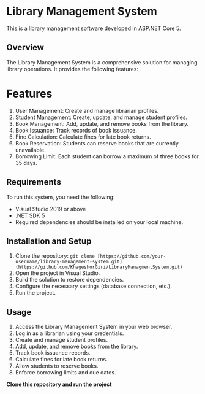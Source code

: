 # Library Management System

This is a library management software developed in ASP.NET Core 5.

## Overview

The Library Management System is a comprehensive solution for managing library operations. It provides the following features:

# Features
1. User Management: Create and manage librarian profiles.
2. Student Management: Create, update, and manage student profiles.
3. Book Management: Add, update, and remove books from the library.
4. Book Issuance: Track records of book issuance.
5. Fine Calculation: Calculate fines for late book returns.
6. Book Reservation: Students can reserve books that are currently unavailable.
7. Borrowing Limit: Each student can borrow a maximum of three books for 35 days.

## Requirements

To run this system, you need the following:

- Visual Studio 2019 or above
- .NET SDK 5
- Required dependencies should be installed on your local machine.

## Installation and Setup

1. Clone the repository: `git clone [https://github.com/your-username/library-management-system.git](https://github.com/KhageshorGiri/LibraryManagmentSystem.git)`
2. Open the project in Visual Studio.
3. Build the solution to restore dependencies.
4. Configure the necessary settings (database connection, etc.).
5. Run the project.

## Usage

1. Access the Library Management System in your web browser.
2. Log in as a librarian using your credentials.
3. Create and manage student profiles.
4. Add, update, and remove books from the library.
5. Track book issuance records.
6. Calculate fines for late book returns.
7. Allow students to reserve books.
8. Enforce borrowing limits and due dates.
 
 **Clone this repository and run the project**
